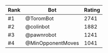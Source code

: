 Rank|Bot|Rating
---|---|---
#1|@ToromBot|2741
#2|@colinbot|1882
#3|@pawnrobot|1241
#4|@MinOpponentMoves|1041
